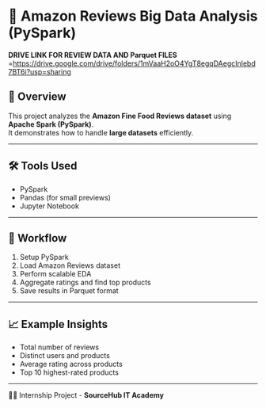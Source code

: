 # 🛒 Amazon Reviews Big Data Analysis (PySpark)

**DRIVE LINK FOR REVIEW DATA AND Parquet FILES** =https://drive.google.com/drive/folders/1mVaaH2oO4YgT8egqDAegcInlebd7BT6i?usp=sharing

## 📌 Overview
This project analyzes the **Amazon Fine Food Reviews dataset** using **Apache Spark (PySpark)**.  
It demonstrates how to handle **large datasets** efficiently.

---

## 🛠 Tools Used
- PySpark
- Pandas (for small previews)
- Jupyter Notebook

---

## 🚀 Workflow
1. Setup PySpark
2. Load Amazon Reviews dataset
3. Perform scalable EDA
4. Aggregate ratings and find top products
5. Save results in Parquet format

---

## 📈 Example Insights
- Total number of reviews
- Distinct users and products
- Average rating across products
- Top 10 highest-rated products

---

👨‍💻 Internship Project - **SourceHub IT Academy**
